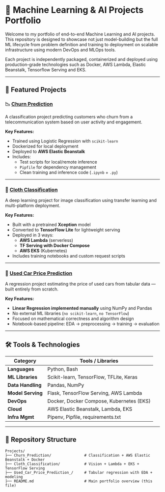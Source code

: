 # 🧠 Machine Learning & AI Projects Portfolio

Welcome to my portfolio of end-to-end Machine Learning and AI projects. This repository is designed to showcase not just model-building but the full ML lifecycle from problem definition and training to deployment on scalable infrastructure using modern DevOps and MLOps tools.

Each project is independently packaged, containerized and deployed using production-grade technologies such as Docker, AWS Lambda, Elastic Beanstalk, Tensorflow Serving and EKS.

---

## 🚀 Featured Projects

### 📉 [Churn Prediction](./Churn_Prediction)
A classification project predicting customers who churn from a telecommunication system based on user activity and engagement.

**Key Features:**
- Trained using Logistic Regression with `scikit-learn`
- Dockerized for local deployment
- Deployed to **AWS Elastic Beanstalk**
- Includes:
  - Test scripts for local/remote inference
  - `Pipfile` for dependency management
  - Clean training and inference code (`.ipynb` + `.py`)

---

### 👕 [Cloth Classification](./Cloth_Classification)
A deep learning project for image classification using transfer learning and multi-platform deployment.

**Key Features:**
- Built with a pretrained **Xception** model
- Converted to **TensorFlow Lite** for lightweight serving
- Deployed in 3 ways:
  - **AWS Lambda** (serverless)
  - **TF Serving with Docker Compose**
  - **AWS EKS** (Kubernetes)
- Includes training notebooks and custom request scripts

---

### 🚗 [Used Car Price Prediction](./Used_Car_Price_Prediction_no_functions)
A regression project estimating the price of used cars from tabular data — built entirely from scratch.

**Key Features:**
- **Linear Regression implemented manually** using NumPy and Pandas
- No external ML libraries (`no scikit-learn`, `no TensorFlow`)
- Focused on mathematical correctness and algorithm design
- Notebook-based pipeline: EDA → preprocessing → training → evaluation

---

## 🛠 Tools & Technologies

| Category           | Tools / Libraries                            |
|--------------------|-----------------------------------------------|
| **Languages**       | Python, Bash                                 |
| **ML Libraries**    | Scikit-learn, TensorFlow, TFLite, Keras       |
| **Data Handling**   | Pandas, NumPy                                |
| **Model Serving**   | Flask, TensorFlow Serving, AWS Lambda        |
| **DevOps**          | Docker, Docker Compose, Kubernetes (EKS)     |
| **Cloud**           | AWS Elastic Beanstalk, Lambda, EKS           |
| **Infra Mgmt**      | Pipenv, Pipfile, requirements.txt            |

---

## 🧩 Repository Structure

```plaintext
Projects/
├── Churn_Prediction/               # Classification + AWS Elastic Beanstalk + Docker
├── Cloth_Classification/           # Vision + Lambda + EKS + TensorFlow Serving
├── Used_Car_Price_Prediction_/     # Tabular regression with EDA + modeling
├── README.md                       # Main portfolio overview (this file)
